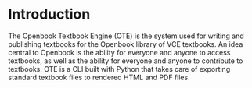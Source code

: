 # Introduction
The Openbook Textbook Engine (OTE) is the system used for writing and publishing textbooks for the Openbook library of VCE textbooks.
An idea central to Openbook is the ability for everyone and anyone to access textbooks, as well as the ability for everyone
and anyone to contribute to textbooks. OTE is a CLI built with Python that takes care of exporting standard textbook files to rendered
HTML and PDF files.